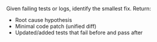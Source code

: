 Given failing tests or logs, identify the smallest fix. Return:
- Root cause hypothesis
- Minimal code patch (unified diff)
- Updated/added tests that fail before and pass after
